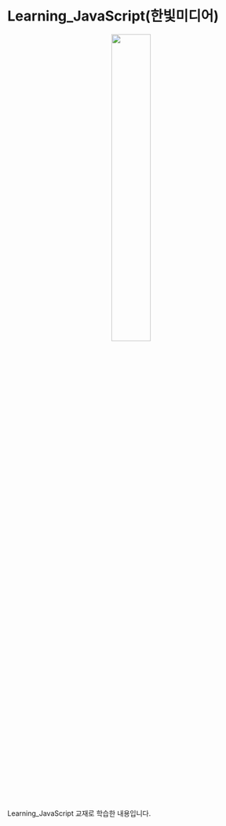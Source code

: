 # Learning_JavaScript(한빛미디어)

<center><img src="https://user-images.githubusercontent.com/58330668/70678070-53a22080-1cd4-11ea-85c5-e8c83f002be4.jpg" width="40%"></center>

Learning_JavaScript 교재로 학습한 내용입니다.
